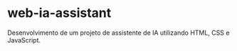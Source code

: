 # web-ia-assistant
Desenvolvimento de um projeto de assistente de IA utilizando HTML, CSS e JavaScript.
